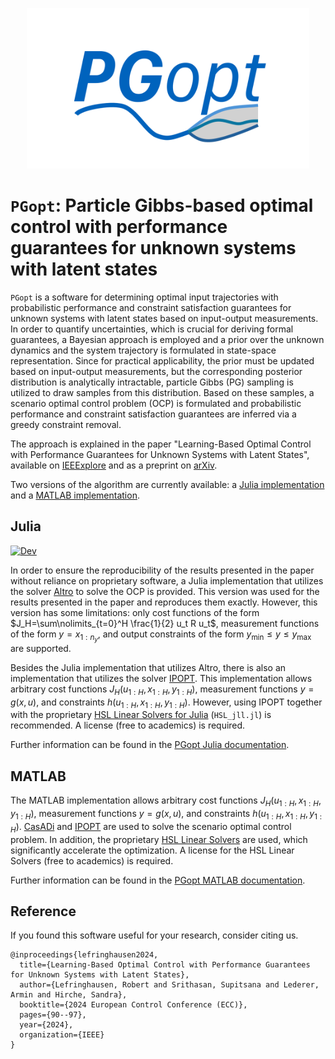 <p align="center">
<img width="452" height="257" src="PGopt_logo.png">
</p>

# `PGopt`: Particle Gibbs-based optimal control with performance guarantees for unknown systems with latent states

`PGopt` is a software for determining optimal input trajectories with probabilistic performance and constraint satisfaction guarantees for unknown systems with latent states based on input-output measurements. In order to quantify uncertainties, which is crucial for deriving formal guarantees, a Bayesian approach is employed and a prior over the unknown dynamics and the system trajectory is formulated in state-space representation. Since for practical applicability, the prior must be updated based on input-output measurements, but the corresponding posterior distribution is analytically intractable, particle Gibbs (PG) sampling is utilized to draw samples from this distribution. Based on these samples, a scenario optimal control problem (OCP) is formulated and probabilistic performance and constraint satisfaction guarantees are inferred via a greedy constraint removal.

The approach is explained in the paper "Learning-Based Optimal Control with Performance Guarantees for Unknown Systems with Latent States", available on [IEEExplore](https://doi.org/10.23919/ECC64448.2024.10590972) and as a preprint on [arXiv](https://arxiv.org/abs/2303.17963).

Two versions of the algorithm are currently available: a [Julia implementation](Julia) and a [MATLAB implementation](MATLAB).

## Julia
[![Dev](https://img.shields.io/badge/docs-stable-blue?logo=Julia&logoColor=white)](https://TUM-ITR.github.io/PGopt)

In order to ensure the reproducibility of the results presented in the paper without reliance on proprietary software, a Julia implementation that utilizes the solver [Altro](https://github.com/RoboticExplorationLab/Altro.jl) to solve the OCP is provided. This version was used for the results presented in the paper and reproduces them exactly. However, this version has some limitations: only cost functions of the form $J_H=\sum\nolimits_{t=0}^H \frac{1}{2} u_t R u_t$, measurement functions of the form $y=x_{1:n_y}$, and output constraints of the form $y_\mathrm{min} \leq y \leq y_\mathrm{max}$ are supported. 

Besides the Julia implementation that utilizes Altro, there is also an implementation that utilizes the solver [IPOPT](https://coin-or.github.io/Ipopt/). This implementation allows arbitrary cost functions $J_H(u_{1:H},x_{1:H},y_{1:H})$, measurement functions $y=g(x,u)$, and constraints $h(u_{1:H},x_{1:H},y_{1:H})$. However, using IPOPT together with the proprietary [HSL Linear Solvers for Julia](https://licences.stfc.ac.uk/product/libhsl) (`HSL_jll.jl`) is recommended. A license (free to academics) is required.

Further information can be found in the [PGopt Julia documentation](Julia/README.md).

## MATLAB

The MATLAB implementation allows arbitrary cost functions $J_H(u_{1:H},x_{1:H},y_{1:H})$, measurement functions $y=g(x,u)$, and constraints $h(u_{1:H},x_{1:H},y_{1:H})$. [CasADi](https://web.casadi.org/) and [IPOPT](https://coin-or.github.io/Ipopt/) are used to solve the scenario optimal control problem. In addition, the proprietary [HSL Linear Solvers](https://licences.stfc.ac.uk/product/coin-hsl) are used, which significantly accelerate the optimization. A license for the HSL Linear Solvers (free to academics) is required. 

Further information can be found in the [PGopt MATLAB documentation](MATLAB/README.md).

## Reference
If you found this software useful for your research, consider citing us.
```
@inproceedings{lefringhausen2024,
  title={Learning-Based Optimal Control with Performance Guarantees for Unknown Systems with Latent States},
  author={Lefringhausen, Robert and Srithasan, Supitsana and Lederer, Armin and Hirche, Sandra},
  booktitle={2024 European Control Conference (ECC)},
  pages={90--97},
  year={2024},
  organization={IEEE}
}
```